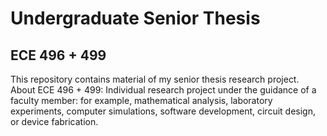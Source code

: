 # Undergraduate Senior Thesis
## ECE 496 + 499
This repository contains material of my senior thesis research project. <br />
About ECE 496 + 499: Individual research project under the guidance of a faculty member: for example, mathematical analysis, laboratory experiments, computer simulations, software development, circuit design, or device fabrication.
